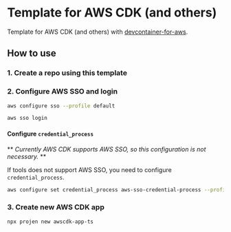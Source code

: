 # Template for AWS CDK (and others)

Template for AWS CDK (and others) with [devcontainer-for-aws](https://github.com/mats16/devcontainer-for-aws).

## How to use

### 1. Create a repo using this template

### 2. Configure AWS SSO and login

```bash
aws configure sso --profile default

aws sso login
```

#### Configure `credential_process`

** *Currently AWS CDK supports AWS SSO, so this configuration is not necessary.* **

If tools does not support AWS SSO, you need to configure `credential_process`.

```sh
aws configure set credential_process aws-sso-credential-process --profile default
```

### 3. Create new AWS CDK app

```bash
npx projen new awscdk-app-ts
````
